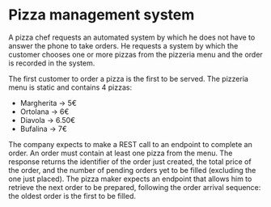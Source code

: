 # Pizza management system 

A pizza chef requests an automated system by which he does not have 
to answer the phone to take orders. He requests a system by which the 
customer chooses one or more pizzas from the pizzeria menu and the 
order is recorded in the system.  

The first customer to order a pizza is the first to be served. 
The pizzeria menu is static and contains 4 pizzas: 
- Margherita -> 5€ 
- Ortolana -> 6€ 
- Diavola -> 6.50€ 
- Bufalina -> 7€ 

The company expects to make a REST call to an endpoint to complete 
an order. 
An order must contain at least one pizza from the menu. 
The response returns the identifier of the order just created, the total price 
of the order, and the number of pending orders yet to be filled (excluding 
the one just placed). The pizza maker expects an endpoint that allows him 
to retrieve the next order to be prepared, following the order arrival 
sequence: the oldest order is the first to be filled.
